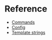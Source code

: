 # Reference

* [Commands](./commands.md)
* [Config](./config.md)
* [Template strings](./template-strings.md)
